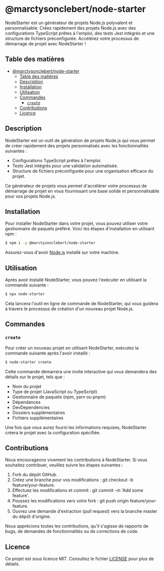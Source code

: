 # @marctysonclebert/node-starter

NodeStarter est un générateur de projets Node.js polyvalent et personnalisable. Créez rapidement des projets Node.js avec des configurations TypeScript prêtes à l'emploi, des tests Jest intégrés et une structure de fichiers préconfigurée. Accélérez votre processus de démarrage de projet avec NodeStarter !

## Table des matières

- [@marctysonclebert/node-starter](#marctysonclebertnode-starter)
  - [Table des matières](#table-des-matières)
  - [Description](#description)
  - [Installation](#installation)
  - [Utilisation](#utilisation)
  - [Commandes](#commandes)
    - [`create`](#create)
  - [Contributions](#contributions)
  - [Licence](#licence)

## Description

NodeStarter est un outil de génération de projets Node.js qui vous permet de créer rapidement des projets personnalisés avec les fonctionnalités suivantes :

- Configurations TypeScript prêtes à l'emploi.
- Tests Jest intégrés pour une validation automatisée.
- Structure de fichiers préconfigurée pour une organisation efficace du projet.

Ce générateur de projets vous permet d'accélérer votre processus de démarrage de projet en vous fournissant une base solide et personnalisable pour vos projets Node.js.

## Installation

Pour installer NodeStarter dans votre projet, vous pouvez utiliser votre gestionnaire de paquets préféré. Voici les étapes d'installation en utilisant npm :

```bash
$ npm i -g @marctysonclebert/node-starter
```

Assurez-vous d'avoir [Node.js](https://nodejs.org) installé sur votre machine.

## Utilisation

Après avoir installé NodeStarter, vous pouvez l'exécuter en utilisant la commande suivante :

```bash
$ npx node-starter
```

Cela lancera l'outil en ligne de commande de NodeStarter, qui vous guidera à travers le processus de création d'un nouveau projet Node.js.

## Commandes

### `create`

Pour créer un nouveau projet en utilisant NodeStarter, exécutez la commande suivante après l'avoir installé :

```bash
$ node-starter create
```

Cette commande démarrera une invite interactive qui vous demandera des détails sur le projet, tels que :

- Nom du projet
- Type de projet (JavaScript ou TypeScript)
- Gestionnaire de paquets (npm, yarn ou pnpm)
- Dépendances
- DevDependencies
- Dossiers supplémentaires
- Fichiers supplémentaires

Une fois que vous aurez fourni les informations requises, NodeStarter créera le projet avec la configuration spécifiée.

## Contributions

Nous encourageons vivement les contributions à NodeStarter. Si vous souhaitez contribuer, veuillez suivre les étapes suivantes :

1. Fork du dépôt GitHub.
2. Créez une branche pour vos modifications : git checkout -b feature/your-feature.
3. Effectuez les modifications et commit : git commit -m 'Add some feature'.
4. Poussez les modifications vers votre fork : git push origin feature/your-feature.
5. Ouvrez une demande d'extraction (pull request) vers la branche master du dépôt d'origine.

Nous apprécions toutes les contributions, qu'il s'agisse de rapports de bugs, de demandes de fonctionnalités ou de corrections de code.

## Licence

Ce projet est sous licence MIT. Consultez le fichier [LICENSE](LICENSE) pour plus de détails.
